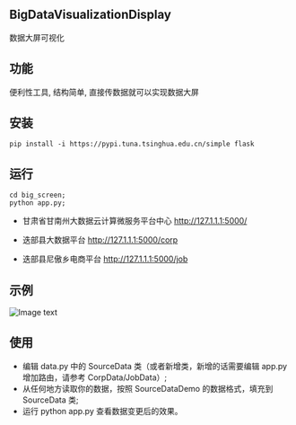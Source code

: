## BigDataVisualizationDisplay
数据大屏可视化

## 功能

便利性工具, 结构简单, 直接传数据就可以实现数据大屏

## 安装

```
pip install -i https://pypi.tuna.tsinghua.edu.cn/simple flask
```

## 运行

```
cd big_screen;
python app.py;
```

* 甘肃省甘南州大数据云计算微服务平台中心 http://127.1.1.1:5000/        

* 迭部县大数据平台 http://127.1.1.1:5000/corp    

* 迭部县尼傲乡电商平台 http://127.1.1.1:5000/job    

## 示例

![Image text](https://github.com/Shajiu/Big-Data-Visualization-Display/blob/main/static/images/Deom.jpg)

## 使用

- 编辑 data.py 中的 SourceData 类（或者新增类，新增的话需要编辑 app.py 增加路由，请参考 CorpData/JobData）;
- 从任何地方读取你的数据，按照 SourceDataDemo 的数据格式，填充到 SourceData 类;
- 运行 python app.py 查看数据变更后的效果。
